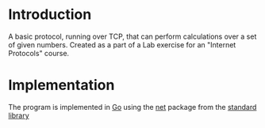 # Introduction
A basic protocol, running over TCP, that can perform calculations over a set of given numbers.
Created as a part of a Lab exercise for an "Internet Protocols" course.

# Implementation
The program is implemented in [Go](https://go.dev/) using the [net](https://pkg.go.dev/net@go1.24.1) package from the [standard library](https://pkg.go.dev/std)
